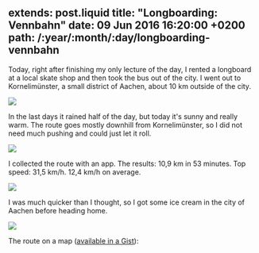 extends: post.liquid
title: "Longboarding: Vennbahn"
date: 09 Jun 2016 16:20:00 +0200
path: /:year/:month/:day/longboarding-vennbahn
---

Today, right after finishing my only lecture of the day, I rented a longboard at a local skate shop
and then took the bus out of the city.
I went out to Kornelimünster, a small district of Aachen, about 10 km outside of the city.


![](//tmp.fnordig.de/longboarding/0609/th-2016-06-09_12.44.21.jpg)

In the last days it rained half of the day, but today it's sunny and really warm.
The route goes mostly downhill from Kornelimünster, so I did not need much pushing and could just let it roll.

![](//tmp.fnordig.de/longboarding/0609/th-2016-06-09_12.53.25-1.jpg)

I collected the route with an app.
The results: 10,9 km in 53 minutes. Top speed: 31,5 km/h. 12,4 km/h on average.

![](//tmp.fnordig.de/longboarding/0609/th-2016-06-09_13.18.03.jpg)

I was much quicker than I thought, so I got some ice cream in the city of Aachen before heading home.

![](//tmp.fnordig.de/longboarding/0609/th-2016-06-09_14.34.02.jpg)

The route on a map ([available in a Gist](https://gist.github.com/badboy/9c27ca438570a800507f2a76fdd19544)):

<script src="https://gist.github.com/badboy/9c27ca438570a800507f2a76fdd19544.js"></script>
